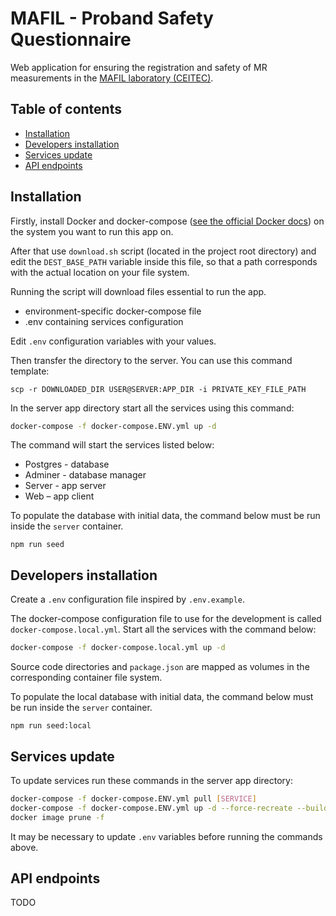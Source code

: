 # MAFIL - Proband Safety Questionnaire
Web application for ensuring the registration and safety of MR measurements in the [MAFIL laboratory (CEITEC)](https://mafil.ceitec.cz/en/).

## Table of contents
- [Installation](#installation)
- [Developers installation](#developers-installation)
- [Services update](#services-update)
- [API endpoints](#api-endpoints)

## Installation

Firstly, install Docker and docker-compose ([see the official Docker docs](https://docs.docker.com/engine/install/)) on the system you want to run this app on.

After that use `download.sh` script (located in the project root directory) and edit the `DEST_BASE_PATH` variable inside this file, so that a path corresponds with the actual location on your file system.

Running the script will download files essential to run the app.
* environment-specific docker-compose file
* .env containing services configuration

Edit `.env` configuration variables with your values.

Then transfer the directory to the server. You can use this command template:
```
scp -r DOWNLOADED_DIR USER@SERVER:APP_DIR -i PRIVATE_KEY_FILE_PATH
```

In the server app directory start all the services using this command:
```bash
docker-compose -f docker-compose.ENV.yml up -d
```

The command will start the services listed below:
* Postgres - database
* Adminer - database manager
* Server - app server
* Web – app client

To populate the database with initial data, the command below must be run inside the `server` container.
```node
npm run seed
```

## Developers installation
Create a `.env` configuration file inspired by `.env.example`.

The docker-compose configuration file to use for the development is called `docker-compose.local.yml`.
Start all the services with the command below:
```bash
docker-compose -f docker-compose.local.yml up -d
```

Source code directories and `package.json` are mapped as volumes in the corresponding container file system.

To populate the local database with initial data, the command below must be run inside the `server` container.
```node
npm run seed:local
```

## Services update
To update services run these commands in the server app directory:
```bash
docker-compose -f docker-compose.ENV.yml pull [SERVICE]
docker-compose -f docker-compose.ENV.yml up -d --force-recreate --build [SERVICE]
docker image prune -f
```
It may be necessary to update `.env` variables before running the commands above.

## API endpoints
TODO
